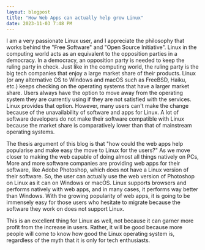 ```yaml
---
layout: blogpost
title: "How Web Apps can actually help grow Linux"
date: 2023-11-03 7:48 PM
---
```

I am a very passionate Linux user, and I appreciate the philosophy that works behind the "Free Software" and "Open Source Initiative". Linux in the computing world acts as an equivalent to the opposition parties in a democracy. In a democracy, an opposition party is needed to keep the ruling party in check. Just like in the computing world, the ruling party is the big tech companies that enjoy a large market share of their products. Linux (or any alternative OS to Windows and macOS such as FreeBSD, Haiku, etc.) keeps checking on the operating systems that have a larger market share. Users always have the option to move away from the operating system they are currently using if they are not satisfied with the services. Linux provides that option. However, many users can't make the change because of the unavailability of software and apps for Linux. A lot of software developers do not make their software compatible with Linux because the market share is comparatively lower than that of mainstream operating systems.

The thesis argument of this blog is that "how could the web apps help popularise and make easy the move to Linux for the users?" As we move closer to making the web capable of doing almost all things natively on PCs, More and more software companies are providing web apps for their software, like Adobe Photoshop, which does not have a Linux version of their software. So, the user can actually use the web version of Photoshop on Linux as it can on Windows or macOS. Linux supports browsers and performs natively with web apps, and in many cases, it performs way better than Windows. With the growing popularity of web apps, it is going to be immensely easy for those users who hesitate to migrate because the software they work on does not support Linux.

This is an excellent thing for Linux as well, not because it can garner more profit from the increase in users. Rather, it will be good because more people will come to know how good the Linux operating system is, regardless of the myth that it is only for tech enthusiasts.
